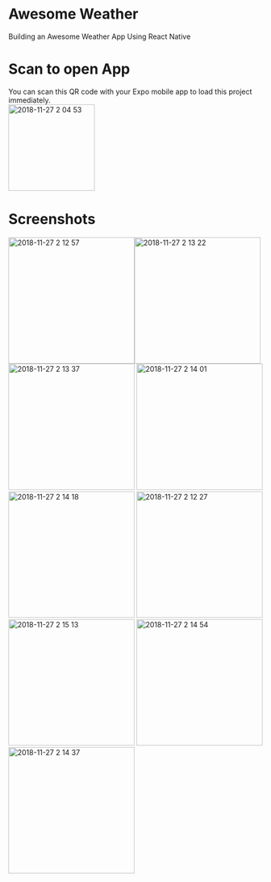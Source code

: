 # Awesome Weather
Building an Awesome Weather App Using React Native

# Scan to open App
You can scan this QR code with your Expo mobile app to load this project immediately.</br>
<img width="171" alt="2018-11-27 2 04 53" src="https://user-images.githubusercontent.com/24223609/49059802-f153ba80-f24d-11e8-9f20-6e2e76347353.png">

# Screenshots
<img width="250" alt="2018-11-27 2 12 57" src="https://user-images.githubusercontent.com/24223609/49059984-e77e8700-f24e-11e8-9bc2-b456058e117b.png"><img width="250" alt="2018-11-27 2 13 22" src="https://user-images.githubusercontent.com/24223609/49060009-0715af80-f24f-11e8-905e-803c9112d802.png">
<img width="250" alt="2018-11-27 2 13 37" src="https://user-images.githubusercontent.com/24223609/49060010-0715af80-f24f-11e8-9900-c6d66fc8b674.png">
<img width="250" alt="2018-11-27 2 14 01" src="https://user-images.githubusercontent.com/24223609/49060011-0715af80-f24f-11e8-93a9-b42dc9226f9b.png">
<img width="250" alt="2018-11-27 2 14 18" src="https://user-images.githubusercontent.com/24223609/49060012-07ae4600-f24f-11e8-8453-8e1a49db30d9.png">
<img width="250" alt="2018-11-27 2 12 27" src="https://user-images.githubusercontent.com/24223609/49060013-07ae4600-f24f-11e8-9721-1d5967f61495.png">
<img width="250" alt="2018-11-27 2 15 13" src="https://user-images.githubusercontent.com/24223609/49060014-07ae4600-f24f-11e8-8e79-5764bdfcb8f8.png">
<img width="250" alt="2018-11-27 2 14 54" src="https://user-images.githubusercontent.com/24223609/49060015-0846dc80-f24f-11e8-8016-e6ce5e6dd627.png">
<img width="250" alt="2018-11-27 2 14 37" src="https://user-images.githubusercontent.com/24223609/49060017-0846dc80-f24f-11e8-910a-111e60c60329.png">
